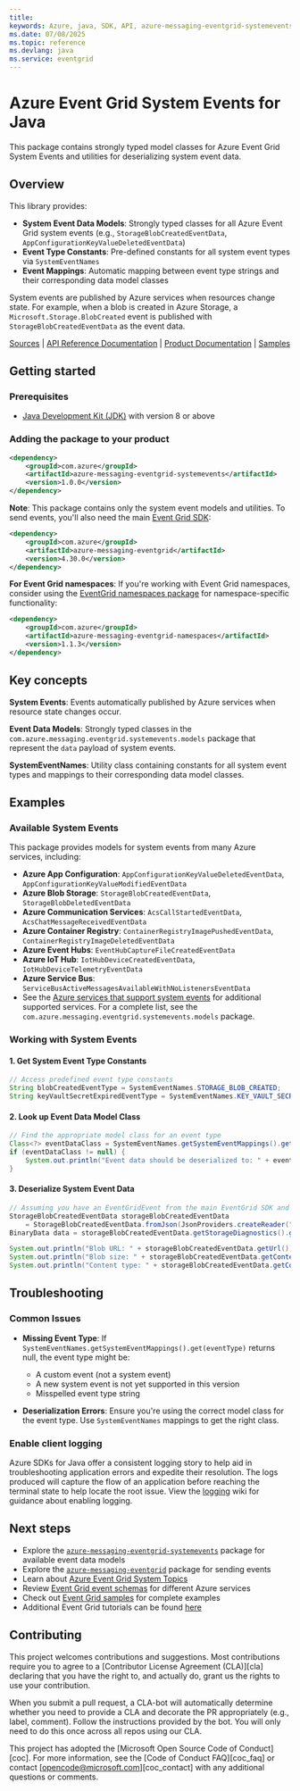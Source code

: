 ```yaml
---
title: 
keywords: Azure, java, SDK, API, azure-messaging-eventgrid-systemevents, eventgrid
ms.date: 07/08/2025
ms.topic: reference
ms.devlang: java
ms.service: eventgrid
---
```

# Azure Event Grid System Events for Java

This package contains strongly typed model classes for Azure Event Grid System Events and utilities for deserializing system event data.

## Overview

This library provides:
- **System Event Data Models**: Strongly typed classes for all Azure Event Grid system events (e.g., 
  `StorageBlobCreatedEventData`, `AppConfigurationKeyValueDeletedEventData`)
- **Event Type Constants**: Pre-defined constants for all system event types via `SystemEventNames`
- **Event Mappings**: Automatic mapping between event type strings and their corresponding data model classes

System events are published by Azure services when resources change state. For example, when a blob is created in Azure Storage, a `Microsoft.Storage.BlobCreated` event is published with `StorageBlobCreatedEventData` as the event data.

[Sources][sources] |
[API Reference Documentation][javadocs] |
[Product Documentation][service_docs] |
[Samples][samples]

## Getting started

### Prerequisites

- [Java Development Kit (JDK)][jdk] with version 8 or above

### Adding the package to your product

[//]: # ({x-version-update-start;com.azure:azure-messaging-eventgrid-systemevents;current})
```xml
<dependency>
    <groupId>com.azure</groupId>
    <artifactId>azure-messaging-eventgrid-systemevents</artifactId>
    <version>1.0.0</version>
</dependency>
```
[//]: # ({x-version-update-end})

**Note**: This package contains only the system event models and utilities. To send events, you'll also need the 
main [Event Grid SDK][azure-messaging-eventgrid]:

[//]: # ({x-version-update-start;com.azure:azure-messaging-eventgrid;dependency})
```xml
<dependency>
    <groupId>com.azure</groupId>
    <artifactId>azure-messaging-eventgrid</artifactId>
    <version>4.30.0</version>
</dependency>
```
[//]: # ({x-version-update-end})

**For Event Grid namespaces**: If you're working with Event Grid namespaces, consider using the [EventGrid namespaces 
package](https://github.com/Azure/azure-sdk-for-java/tree/main/sdk/eventgrid/azure-messaging-eventgrid-namespaces) for 
namespace-specific functionality:

[//]: # ({x-version-update-start;com.azure:azure-messaging-eventgrid-namespaces;dependency})

```xml
<dependency>
    <groupId>com.azure</groupId>
    <artifactId>azure-messaging-eventgrid-namespaces</artifactId>
    <version>1.1.3</version>
</dependency>
```
[//]: # ({x-version-update-end})

## Key concepts

**System Events**: Events automatically published by Azure services when resource state changes occur.

**Event Data Models**: Strongly typed classes in the `com.azure.messaging.eventgrid.systemevents.models` package 
that represent the `data` payload of system events.

**SystemEventNames**: Utility class containing constants for all system event types and mappings to their corresponding data model classes.

## Examples

### Available System Events

This package provides models for system events from many Azure services, including:

- **Azure App Configuration**: `AppConfigurationKeyValueDeletedEventData`, `AppConfigurationKeyValueModifiedEventData`
- **Azure Blob Storage**: `StorageBlobCreatedEventData`, `StorageBlobDeletedEventData`
- **Azure Communication Services**: `AcsCallStartedEventData`, `AcsChatMessageReceivedEventData`
- **Azure Container Registry**: `ContainerRegistryImagePushedEventData`, `ContainerRegistryImageDeletedEventData`
- **Azure Event Hubs**: `EventHubCaptureFileCreatedEventData`
- **Azure IoT Hub**: `IotHubDeviceCreatedEventData`, `IotHubDeviceTelemetryEventData`
- **Azure Service Bus**: `ServiceBusActiveMessagesAvailableWithNoListenersEventData`
- See the [Azure services that support system events](https://learn.microsoft.com/azure/event-grid/system-topics#azure-services-that-support-system-topics) for additional supported services.
For a complete list, see the `com.azure.messaging.eventgrid.systemevents.models` package.

### Working with System Events

#### 1. Get System Event Type Constants

```java readme-sample-getSystemEventTypeConstants
// Access predefined event type constants
String blobCreatedEventType = SystemEventNames.STORAGE_BLOB_CREATED;
String keyVaultSecretExpiredEventType = SystemEventNames.KEY_VAULT_SECRET_NEAR_EXPIRY;
```

#### 2. Look up Event Data Model Class

```java readme-sample-lookupSystemEventClass
// Find the appropriate model class for an event type
Class<?> eventDataClass = SystemEventNames.getSystemEventMappings().get(eventType);
if (eventDataClass != null) {
    System.out.println("Event data should be deserialized to: " + eventDataClass.getSimpleName());
}
```

#### 3. Deserialize System Event Data

```java readme-sample-deserializeSystemEventData
// Assuming you have an EventGridEvent from the main EventGrid SDK and the event is Storage Blob Created event
StorageBlobCreatedEventData storageBlobCreatedEventData
    = StorageBlobCreatedEventData.fromJson(JsonProviders.createReader("payload"));
BinaryData data = storageBlobCreatedEventData.getStorageDiagnostics().get("batchId");

System.out.println("Blob URL: " + storageBlobCreatedEventData.getUrl());
System.out.println("Blob size: " + storageBlobCreatedEventData.getContentLength());
System.out.println("Content type: " + storageBlobCreatedEventData.getContentType());

```

## Troubleshooting

### Common Issues

- **Missing Event Type**: If `SystemEventNames.getSystemEventMappings().get(eventType)` returns null, the event type might be:
  - A custom event (not a system event)
  - A new system event is not yet supported in this version
  - Misspelled event type string

- **Deserialization Errors**: Ensure you're using the correct model class for the event type. Use `SystemEventNames` mappings to get the right class.

### Enable client logging
Azure SDKs for Java offer a consistent logging story to help aid in troubleshooting application errors and expedite
their resolution. The logs produced will capture the flow of an application before reaching the terminal state to help
locate the root issue. View the [logging][logging] wiki for guidance about enabling logging.

## Next steps

- Explore the [`azure-messaging-eventgrid-systemevents`][sources] package for available event data models
- Explore the [`azure-messaging-eventgrid`][azure-messaging-eventgrid] package for sending events
- Learn about [Azure Event Grid System Topics](https://learn.microsoft.com/azure/event-grid/system-topics)
- Review [Event Grid event schemas](https://learn.microsoft.com/azure/event-grid/event-schema) for different Azure services
- Check out [Event Grid samples][samples] for complete examples
- Additional Event Grid tutorials can be found [here][service_docs]

## Contributing

This project welcomes contributions and suggestions. Most contributions require you to agree to a
[Contributor License Agreement (CLA)][cla] declaring that you have the right to, and actually do, grant us the rights
to use your contribution.

When you submit a pull request, a CLA-bot will automatically determine whether you need to provide a CLA and decorate
the PR appropriately (e.g., label, comment). Follow the instructions provided by the bot. You will only need to
do this once across all repos using our CLA.

This project has adopted the [Microsoft Open Source Code of Conduct][coc]. For more information, see the
[Code of Conduct FAQ][coc_faq] or contact [opencode@microsoft.com][coc_contact] with any additional questions or comments.

<!-- LINKS -->
[product_documentation]: https://learn.microsoft.com/azure/event-grid/
[docs]: https://azure.github.io/azure-sdk-for-java/
[jdk]: https://learn.microsoft.com/azure/developer/java/fundamentals/
[logging]: https://github.com/Azure/azure-sdk-for-java/wiki/Logging-in-Azure-SDK
[azure-messaging-eventgrid]: https://github.com/Azure/azure-sdk-for-java/tree/main/sdk/eventgrid/azure-messaging-eventgrid
[service_docs]: https://learn.microsoft.com/azure/event-grid/
[samples]: https://github.com/Azure/azure-sdk-for-java/blob/main/sdk/eventgrid/azure-messaging-eventgrid/src/samples/java/com/azure/messaging/eventgrid
[sources]: https://github.com/Azure/azure-sdk-for-java/tree/main/sdk/eventgrid/azure-messaging-eventgrid-systemevents/src
[javadocs]: https://github.com/Azure/azure-sdk-for-java/tree/main/sdk/eventgrid/azure-messaging-eventgrid-systemevents/src

